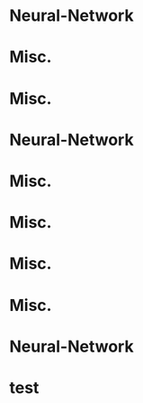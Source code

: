 # Neural-Network
# Misc.
# Misc.
# Neural-Network
# Misc.
# Misc.
# Misc.
# Misc.
# Neural-Network
# test
